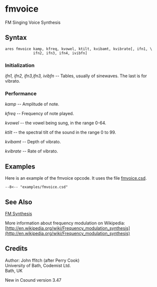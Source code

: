 <!--
id:fmvoice
category:Signal Generators:FM Synthesis
-->
# fmvoice
FM Singing Voice Synthesis

## Syntax
```csound-orc
ares fmvoice kamp, kfreq, kvowel, ktilt, kvibamt, kvibrate[, ifn1, \
             ifn2, ifn3, ifn4, ivibfn]
```

### Initialization
_ifn1, ifn2, ifn3,ifn3, ivibfn_ -- Tables, usually of sinewaves.  The last is for vibrato.

### Performance
_kamp_ -- Amplitude of note.
  
_kfreq_ -- Frequency of note played.
  
_kvowel_ -- the vowel being sung, in the range 0-64.
  
_ktilt_ -- the spectral tilt of the sound in the range 0 to 99.
  
_kvibamt_ -- Depth of vibrato.
  
_kvibrate_ -- Rate of vibrato.

## Examples
Here is an example of the fmvoice opcode. It uses the file [fmvoice.csd](../../examples/fmvoice.csd).
``` csound-orc title="Example of the fmvoice opcode." linenums="1"
--8<-- "examples/fmvoice.csd"
```

## See Also
[FM Synthesis](../../siggen/fmsynth)
  
More information about frequency modulation on Wikipedia: [http://en.wikipedia.org/wiki/Frequency_modulation_synthesis](http://en.wikipedia.org/wiki/Frequency_modulation_synthesis)

## Credits
Author: John ffitch (after Perry Cook)  
University of Bath, Codemist Ltd.  
Bath, UK
  
New in Csound version 3.47
